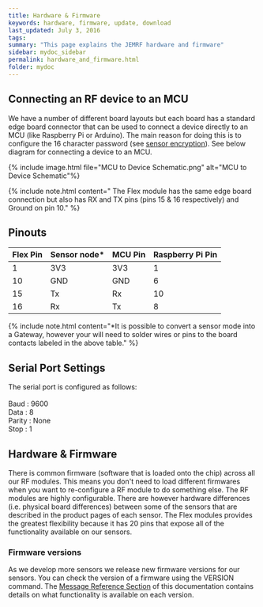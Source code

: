 ```yaml
---
title: Hardware & Firmware
keywords: hardware, firmware, update, download
last_updated: July 3, 2016
tags:  
summary: "This page explains the JEMRF hardware and firmware"
sidebar: mydoc_sidebar
permalink: hardware_and_firmware.html
folder: mydoc
---
```


## Connecting an RF device to an MCU

We have a number of different board layouts but each board has a standard edge board connector that can be used to connect a device directly to an MCU (like Raspberry Pi or Arduino). The main reason for doing this is to configure the 16 character password (see [sensor encryption](encryption.html)). See below diagram for connecting a device to an MCU. 

{% include image.html file="MCU to Device Schematic.png" alt="MCU to Device Schematic"%}  

{% include note.html content="
The Flex module has the same edge board connection but also has RX and TX pins (pins 15 & 16 respectively) and Ground on pin 10." %}

## Pinouts

|Flex Pin|Sensor node*|MCU Pin|Raspberry Pi Pin|
|--------|------------|-------|----------------|
| 1 | 3V3 | 3V3 | 1 |
| 10 | GND | GND | 6 |
| 15 | Tx | Rx | 10 |
| 16 | Rx | Tx | 8 |

{% include note.html content="*It is possible to convert a sensor mode into a Gateway, however your will need to solder wires or pins to the board contacts labeled in the above table." %}


## Serial Port Settings

The serial port is configured as follows: <BR><BR>
Baud : 9600 <BR>
Data : 8 <BR>
Parity : None <BR>
Stop : 1 <BR>


## Hardware & Firmware
There is common firmware (software that is loaded onto the chip) across all our RF modules. This means you don't need to load different firmwares when you want to re-configure a RF module to do something else. The RF modules are highly configurable. There are however hardware differences (i.e. physical board differences) between some of the sensors that are described in the product pages of each sensor. The Flex modules provides the greatest flexibility because it has 20 pins that expose all of the functionality available on our sensors. 

### Firmware versions
As we develop more sensors we release new firmware versions for our sensors. You can check the version of a firmware using the VERSION command. The [Message Reference Section](rf_message_reference.html) of this documentation contains details on what functionality is available on each version. 



